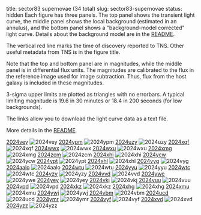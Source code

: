 title: sector83 supernovae (34 total)
slug: sector83-supernovae
status: hidden
  Each figure has three panels.  The top panel shows the transient light curve, the middle panel shows the local background (estimated in an annulus), and the bottom panel shows a "background-model corrected" light curve. Details about the background model are in the [README]({filename}../README/README.md). 
 
 The vertical red line marks the time of discovery reported to TNS. Other useful metadata from TNS is in the figure title.

 Note that the top and bottom panel are in magnitudes, while the middle panel is in differential flux units. The magnitudes are calibrated to the flux in the reference image used for image subtraction. Thus, flux from the host galaxy is included in these magnitudes. 

  3-sigma upper limits are plotted as triangles with no errorbars. A typical limiting magnitude is 19.6 in 30 minutes or 18.4 in 200 seconds (for low backgrounds).

The links allow you to download the light curve data as a text file. 

More details in the [README]({filename}../README/README.md).


[2024vey]({static}../..//light_curves/sector83/lc_2024vey_cleaned)
![2024vey]({static}../../images/sector83/lc_2024vey_cleaned.png)
[2024ypm]({static}../..//light_curves/sector83/lc_2024ypm_cleaned)
![2024ypm]({static}../../images/sector83/lc_2024ypm_cleaned.png)
[2024uzy]({static}../..//light_curves/sector83/lc_2024uzy_cleaned)
![2024uzy]({static}../../images/sector83/lc_2024uzy_cleaned.png)
[2024xqf]({static}../..//light_curves/sector83/lc_2024xqf_cleaned)
![2024xqf]({static}../../images/sector83/lc_2024xqf_cleaned.png)
[2024wwx]({static}../..//light_curves/sector83/lc_2024wwx_cleaned)
![2024wwx]({static}../../images/sector83/lc_2024wwx_cleaned.png)
[2024wxu]({static}../..//light_curves/sector83/lc_2024wxu_cleaned)
![2024wxu]({static}../../images/sector83/lc_2024wxu_cleaned.png)
[2024xmg]({static}../..//light_curves/sector83/lc_2024xmg_cleaned)
![2024xmg]({static}../../images/sector83/lc_2024xmg_cleaned.png)
[2024zcm]({static}../..//light_curves/sector83/lc_2024zcm_cleaned)
![2024zcm]({static}../../images/sector83/lc_2024zcm_cleaned.png)
[2024xhi]({static}../..//light_curves/sector83/lc_2024xhi_cleaned)
![2024xhi]({static}../../images/sector83/lc_2024xhi_cleaned.png)
[2024ycw]({static}../..//light_curves/sector83/lc_2024ycw_cleaned)
![2024ycw]({static}../../images/sector83/lc_2024ycw_cleaned.png)
[2024ypt]({static}../..//light_curves/sector83/lc_2024ypt_cleaned)
![2024ypt]({static}../../images/sector83/lc_2024ypt_cleaned.png)
[2024xhl]({static}../..//light_curves/sector83/lc_2024xhl_cleaned)
![2024xhl]({static}../../images/sector83/lc_2024xhl_cleaned.png)
[2024vyg]({static}../..//light_curves/sector83/lc_2024vyg_cleaned)
![2024vyg]({static}../../images/sector83/lc_2024vyg_cleaned.png)
[2024aalo]({static}../..//light_curves/sector83/lc_2024aalo_cleaned)
![2024aalo]({static}../../images/sector83/lc_2024aalo_cleaned.png)
[2024wtu]({static}../..//light_curves/sector83/lc_2024wtu_cleaned)
![2024wtu]({static}../../images/sector83/lc_2024wtu_cleaned.png)
[2024yyu]({static}../..//light_curves/sector83/lc_2024yyu_cleaned)
![2024yyu]({static}../../images/sector83/lc_2024yyu_cleaned.png)
[2024wtc]({static}../..//light_curves/sector83/lc_2024wtc_cleaned)
![2024wtc]({static}../../images/sector83/lc_2024wtc_cleaned.png)
[2024yzy]({static}../..//light_curves/sector83/lc_2024yzy_cleaned)
![2024yzy]({static}../../images/sector83/lc_2024yzy_cleaned.png)
[2024vvd]({static}../..//light_curves/sector83/lc_2024vvd_cleaned)
![2024vvd]({static}../../images/sector83/lc_2024vvd_cleaned.png)
[2024ywe]({static}../..//light_curves/sector83/lc_2024ywe_cleaned)
![2024ywe]({static}../../images/sector83/lc_2024ywe_cleaned.png)
[2024yey]({static}../..//light_curves/sector83/lc_2024yey_cleaned)
![2024yey]({static}../../images/sector83/lc_2024yey_cleaned.png)
[2024vkj]({static}../..//light_curves/sector83/lc_2024vkj_cleaned)
![2024vkj]({static}../../images/sector83/lc_2024vkj_cleaned.png)
[2024vuu]({static}../..//light_curves/sector83/lc_2024vuu_cleaned)
![2024vuu]({static}../../images/sector83/lc_2024vuu_cleaned.png)
[2024vpd]({static}../..//light_curves/sector83/lc_2024vpd_cleaned)
![2024vpd]({static}../../images/sector83/lc_2024vpd_cleaned.png)
[2024xkz]({static}../..//light_curves/sector83/lc_2024xkz_cleaned)
![2024xkz]({static}../../images/sector83/lc_2024xkz_cleaned.png)
[2024xhg]({static}../..//light_curves/sector83/lc_2024xhg_cleaned)
![2024xhg]({static}../../images/sector83/lc_2024xhg_cleaned.png)
[2024xmu]({static}../..//light_curves/sector83/lc_2024xmu_cleaned)
![2024xmu]({static}../../images/sector83/lc_2024xmu_cleaned.png)
[2024ywj]({static}../..//light_curves/sector83/lc_2024ywj_cleaned)
![2024ywj]({static}../../images/sector83/lc_2024ywj_cleaned.png)
[2024vbm]({static}../..//light_curves/sector83/lc_2024vbm_cleaned)
![2024vbm]({static}../../images/sector83/lc_2024vbm_cleaned.png)
[2024ucd]({static}../..//light_curves/sector83/lc_2024ucd_cleaned)
![2024ucd]({static}../../images/sector83/lc_2024ucd_cleaned.png)
[2024ymr]({static}../..//light_curves/sector83/lc_2024ymr_cleaned)
![2024ymr]({static}../../images/sector83/lc_2024ymr_cleaned.png)
[2024vyf]({static}../..//light_curves/sector83/lc_2024vyf_cleaned)
![2024vyf]({static}../../images/sector83/lc_2024vyf_cleaned.png)
[2024xvd]({static}../..//light_curves/sector83/lc_2024xvd_cleaned)
![2024xvd]({static}../../images/sector83/lc_2024xvd_cleaned.png)
[2024yzz]({static}../..//light_curves/sector83/lc_2024yzz_cleaned)
![2024yzz]({static}../../images/sector83/lc_2024yzz_cleaned.png)
